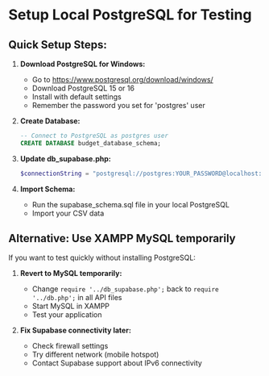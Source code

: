 # Setup Local PostgreSQL for Testing

## Quick Setup Steps:

1. **Download PostgreSQL for Windows:**
   - Go to https://www.postgresql.org/download/windows/
   - Download PostgreSQL 15 or 16
   - Install with default settings
   - Remember the password you set for 'postgres' user

2. **Create Database:**
   ```sql
   -- Connect to PostgreSQL as postgres user
   CREATE DATABASE budget_database_schema;
   ```

3. **Update db_supabase.php:**
   ```php
   $connectionString = "postgresql://postgres:YOUR_PASSWORD@localhost:5432/budget_database_schema";
   ```

4. **Import Schema:**
   - Run the supabase_schema.sql file in your local PostgreSQL
   - Import your CSV data

## Alternative: Use XAMPP MySQL temporarily

If you want to test quickly without installing PostgreSQL:

1. **Revert to MySQL temporarily:**
   - Change `require '../db_supabase.php';` back to `require '../db.php';` in all API files
   - Start MySQL in XAMPP
   - Test your application

2. **Fix Supabase connectivity later:**
   - Check firewall settings
   - Try different network (mobile hotspot)
   - Contact Supabase support about IPv6 connectivity
